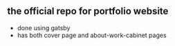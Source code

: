## the official repo for portfolio website 
- done using gatsby
- has both cover page and about-work-cabinet pages